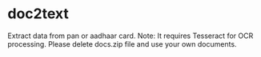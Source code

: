 # doc2text
Extract data from pan or aadhaar card. Note: It requires Tesseract for OCR processing. Please delete docs.zip file and use your own documents.
